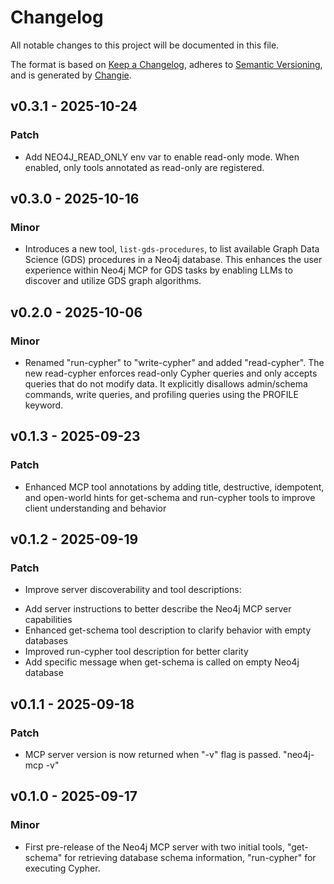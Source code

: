 # Changelog
All notable changes to this project will be documented in this file.

The format is based on [Keep a Changelog](https://keepachangelog.com/en/1.0.0/),
adheres to [Semantic Versioning](https://semver.org/spec/v2.0.0.html),
and is generated by [Changie](https://github.com/miniscruff/changie).


## v0.3.1 - 2025-10-24
### Patch
* Add NEO4J_READ_ONLY env var to enable read-only mode. When enabled, only tools annotated as read-only are registered.


## v0.3.0 - 2025-10-16
### Minor
* Introduces a new tool, `list-gds-procedures`, to list available Graph Data Science (GDS) procedures in a Neo4j database.
This enhances the user experience within Neo4j MCP for GDS tasks by enabling LLMs to discover and utilize GDS graph algorithms.


## v0.2.0 - 2025-10-06
### Minor
* Renamed "run-cypher" to "write-cypher" and added "read-cypher".
The new read-cypher enforces read-only Cypher queries and only accepts queries
that do not modify data. It explicitly disallows admin/schema commands,
write queries, and profiling queries using the PROFILE keyword.


## v0.1.3 - 2025-09-23
### Patch
* Enhanced MCP tool annotations by adding title, destructive, idempotent, and open-world hints for get-schema and run-cypher tools to improve client understanding and behavior

## v0.1.2 - 2025-09-19
### Patch
* Improve server discoverability and tool descriptions:
- Add server instructions to better describe the Neo4j MCP server capabilities
- Enhanced get-schema tool description to clarify behavior with empty databases
- Improved run-cypher tool description for better clarity
- Add specific message when get-schema is called on empty Neo4j database


## v0.1.1 - 2025-09-18
### Patch
* MCP server version is now returned when "-v" flag is passed. "neo4j-mcp -v"

## v0.1.0 - 2025-09-17
### Minor
* First pre-release of the Neo4j MCP server with two initial tools, "get-schema" for retrieving database schema information, "run-cypher" for executing Cypher.
